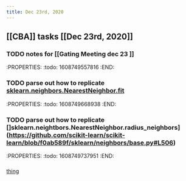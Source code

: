 ```yaml
---
title: Dec 23rd, 2020
---
```


## [[CBA]] tasks  [[Dec 23rd, 2020]]
### TODO notes for [[Gating Meeting dec 23 ]]
:PROPERTIES:
:todo: 1608749557816
:END:
### TODO parse out how to replicate [sklearn.neighbors.NearestNeighbor.fit](https://github.com/scikit-learn/scikit-learn/blob/f0ab589f/sklearn/neighbors/base.py#L794)
:PROPERTIES:
:todo: 1608749668938
:END:
### TODO parse out how to replicate []sklearn.neightbors.NearestNeighbor.radius_neighbors](https://github.com/scikit-learn/scikit-learn/blob/f0ab589f/sklearn/neighbors/base.py#L506)
:PROPERTIES:
:todo: 1608749737951
:END:
###
<a href="/">thing</a>
###
